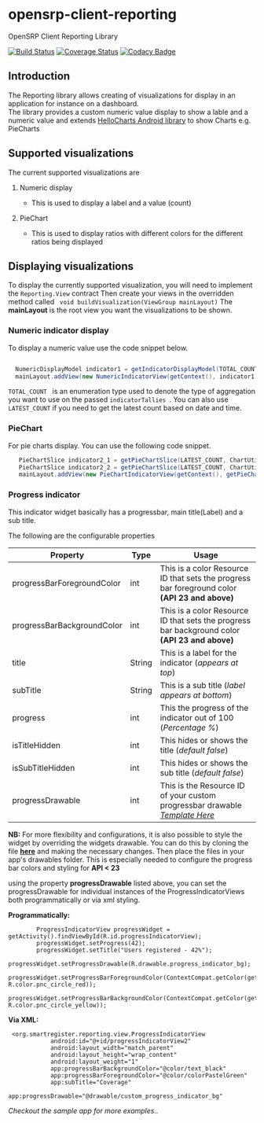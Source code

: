 # opensrp-client-reporting

OpenSRP Client Reporting Library

[![Build Status](https://travis-ci.org/OpenSRP/opensrp-client-reporting.svg?branch=master)](https://travis-ci.org/OpenSRP/opensrp-client-reporting) [![Coverage Status](https://coveralls.io/repos/github/OpenSRP/opensrp-client-reporting/badge.svg?branch=master)](https://coveralls.io/github/OpenSRP/opensrp-client-reporting?branch=master) [![Codacy Badge](https://api.codacy.com/project/badge/Grade/642391cacc03450b894b662eac7f30a3)](https://www.codacy.com/app/OpenSRP/opensrp-client-reporting?utm_source=github.com&amp;utm_medium=referral&amp;utm_content=OpenSRP/opensrp-client-reporting&amp;utm_campaign=Badge_Grade)

## Introduction

The Reporting library allows creating of visualizations for display in an application for instance on a dashboard.  
The library provides a custom numeric value display to show a lable and a numeric value and extends [HelloCharts Android library](https://github.com/lecho/hellocharts-android)
to show Charts e.g. PieCharts

## Supported visualizations

The current supported visualizations are  

  1. Numeric display

      * This is used to display a label and a value (count)

  2. PieChart

      * This is used to display ratios with different colors for the different ratios being displayed

## Displaying visualizations
To display the currently supported visualization, you will need to implement the ``` Reporting.View ``` contract
Then create your views in the overridden method called ``` void buildVisualization(ViewGroup mainLayout)```
The **mainLayout** is the root view you want the visualizations to be shown.
### Numeric indicator display  

To display a numeric value use the code snippet below. 
```Java

  NumericDisplayModel indicator1 = getIndicatorDisplayModel(TOTAL_COUNT, ChartUtil.numericIndicatorKey, R.string.total_under_5_count, indicatorTallies);
  mainLayout.addView(new NumericIndicatorView(getContext(), indicator1).createView());

```
```TOTAL_COUNT ``` is an enumeration type used to denote the type of aggregation you want to use on the passed 
```indicatorTallies ```. You can also use ```LATEST_COUNT``` if you need to get the latest count based on date and time.

### PieChart
For pie charts display. You can use the following code snippet.
```Java
   PieChartSlice indicator2_1 = getPieChartSlice(LATEST_COUNT, ChartUtil.pieChartYesIndicatorKey, getResources().getString(R.string.yes_slice_label), getResources().getColor(R.color.colorPieChartGreen), indicatorTallies);
   PieChartSlice indicator2_2 = getPieChartSlice(LATEST_COUNT, ChartUtil.pieChartNoIndicatorKey, getResources().getString(R.string.no_button_label), getResources().getColor(R.color.colorPieChartRed), indicatorTallies);
   mainLayout.addView(new PieChartIndicatorView(getContext(), getPieChartDisplayModel(addPieChartSlices(indicator2_1, indicator2_2), R.string.num_of_lieterate_children_0_60_label, R.string.sample_note)).createView());
```
### Progress indicator
This indicator widget basically has a progressbar, main title(Label) and a sub title. 

The following are the configurable properties

| **Property**   | **Type** | **Usage** |
| ------------- | ------------- |-------------
| progressBarForegroundColor  | int  | This is a color Resource ID that sets the progress bar foreground color **(API 23 and above)**|
| progressBarBackgroundColor  | int  |This is a color Resource ID that sets the progress bar background color **(API 23 and above)**|
| title  | String  | This is a label for the indicator (*appears at top*)|
| subTitle  | String  |This is a sub title (*label appears at bottom*)|
| progress  | int  | This the progress of the indicator out of 100 (*Percentage %*)|
| isTitleHidden  | int  | This hides or shows the title (*default false*)|
| isSubTitleHidden  | int  | This hides or shows the sub title (*default false*)|
|progressDrawable | int | This is the Resource ID of your custom progressbar drawable [_Template Here_](https://github.com/OpenSRP/opensrp-client-reporting/blob/master/opensrp-reporting/src/main/res/layout/numeric_indicator_view.xml) |

**NB:** For more flexibility and configurations, it is also possible to style the widget by overriding the widgets drawable. You can do this by cloning the file [**here**](https://github.com/OpenSRP/opensrp-client-reporting/blob/master/opensrp-reporting/src/main/res/layout/numeric_indicator_view.xml) and making the necessary changes. Then place the files in your app's drawables folder. This is especially needed to configure the progress bar colors and styling for **API < 23**

using the property **progressDrawable** listed above, you can set the progressDrawable for individual instances of the ProgressIndicatorViews both programmatically or via xml styling.

**Programmatically:** 
```
        ProgressIndicatorView progressWidget = getActivity().findViewById(R.id.progressIndicatorView);
        progressWidget.setProgress(42);
        progressWidget.setTitle("Users registered - 42%");
        progressWidget.setProgressDrawable(R.drawable.progress_indicator_bg);
        progressWidget.setProgressBarForegroundColor(ContextCompat.getColor(getContext(), R.color.pnc_circle_red));
        progressWidget.setProgressBarBackgroundColor(ContextCompat.getColor(getContext(), R.color.pnc_circle_yellow));
```

**Via XML:**

```
 <org.smartregister.reporting.view.ProgressIndicatorView
            android:id="@+id/progressIndicatorView2"
            android:layout_width="match_parent"
            android:layout_height="wrap_content"
            android:layout_weight="1"
            app:progressBarBackgroundColor="@color/text_black"
            app:progressBarForegroundColor="@color/colorPastelGreen"
            app:subTitle="Coverage"
            app:progressDrawable="@drawable/custom_progress_indicator_bg"
```




*Checkout the sample app for more examples..*
